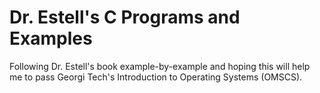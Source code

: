 # Dr. Estell's C Programs and Examples
Following Dr. Estell's book example-by-example and hoping this will help me to pass Georgi Tech's Introduction to Operating Systems (OMSCS).


